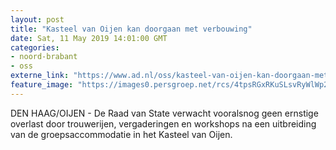 ```yaml
---
layout: post
title: "Kasteel van Oijen kan doorgaan met verbouwing"
date: Sat, 11 May 2019 14:01:00 GMT
categories: 
- noord-brabant 
- oss 
externe_link: "https://www.ad.nl/oss/kasteel-van-oijen-kan-doorgaan-met-verbouwing~a120bc59/"
feature_image: "https://images0.persgroep.net/rcs/4tpsRGxRKuSLsvRyWlWp2Tl7niE/diocontent/146102914/_fitwidth/400/?appId=21791a8992982cd8da851550a453bd7f&quality=0.7"
---
```


DEN HAAG/OIJEN - De Raad van State verwacht vooralsnog geen ernstige overlast door trouwerijen, vergaderingen en workshops na een uitbreiding van de groepsaccommodatie in het Kasteel van Oijen.
